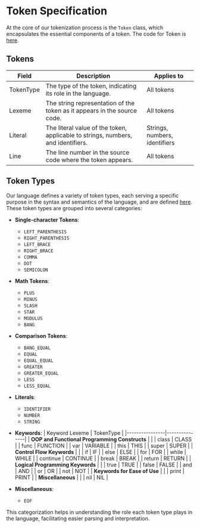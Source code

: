 # Token Specification

At the core of our tokenization process is the `Token` class, which encapsulates the essential components of a token. The code for Token is [here](../src/main/java/penguinox/Token.java).

## Tokens

| Field   | Description                                                                 | Applies to                  |
|---------|-----------------------------------------------------------------------------|-----------------------------|
| TokenType | The type of the token, indicating its role in the language.                | All tokens                  |
| Lexeme  | The string representation of the token as it appears in the source code.    | All tokens                  |
| Literal | The literal value of the token, applicable to strings, numbers, and identifiers. | Strings, numbers, identifiers |
| Line    | The line number in the source code where the token appears.                 | All tokens                  |

## Token Types

Our language defines a variety of token types, each serving a specific purpose in the syntax and semantics of the language, and are defined [here](../src/main/java/penguinox/TokenType.java). These token types are grouped into several categories:

- **Single-character Tokens**:
  - `LEFT_PARENTHESIS`
  - `RIGHT_PARENTHESIS`
  - `LEFT_BRACE`
  - `RIGHT_BRACE`
  - `COMMA`
  - `DOT`
  - `SEMICOLON`

- **Math Tokens**:
  - `PLUS`
  - `MINUS`
  - `SLASH`
  - `STAR`
  - `MODULUS`
  - `BANG`

- **Comparison Tokens**:
  - `BANG_EQUAL`
  - `EQUAL`
  - `EQUAL_EQUAL`
  - `GREATER`
  - `GREATER_EQUAL`
  - `LESS`
  - `LESS_EQUAL`

- **Literals**:
  - `IDENTIFIER`
  - `NUMBER`
  - `STRING`

- **Keywords**:
| Keyword Lexeme | TokenType     |
|----------------|---------------|
| **OOP and Functional Programming Constructs** | |
| class          | CLASS         |
| func           | FUNCTION      |
| var            | VARIABLE      |
| this           | THIS          |
| super          | SUPER         |
| **Control Flow Keywords** | |
| if             | IF            |
| else           | ELSE          |
| for            | FOR           |
| while          | WHILE         |
| continue       | CONTINUE      |
| break          | BREAK         |
| return         | RETURN        |
| **Logical Programming Keywords** | |
| true           | TRUE          |
| false          | FALSE         |
| and            | AND           |
| or             | OR            |
| not            | NOT           |
| **Keywords for Ease of Use** | |
| print          | PRINT         |
| **Miscellaneous** | |
| nil            | NIL           |

- **Miscellaneous**:
  - `EOF`

This categorization helps in understanding the role each token type plays in the language, facilitating easier parsing and interpretation.



